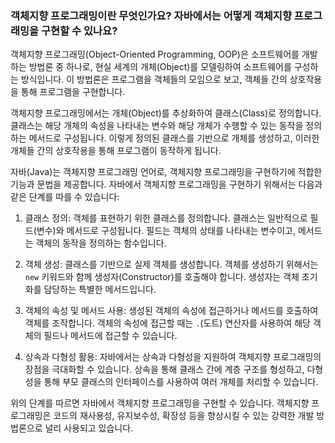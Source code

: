 ### 객체지향 프로그래밍이란 무엇인가요? 자바에서는 어떻게 객체지향 프로그래밍을 구현할 수 있나요?

객체지향 프로그래밍(Object-Oriented Programming, OOP)은 소프트웨어를 개발하는 방법론 중 하나로, 현실 세계의 개체(Object)를 모델링하여 소프트웨어를 구성하는 방식입니다. 이 방법론은 프로그램을 객체들의 모임으로 보고, 객체들 간의 상호작용을 통해 프로그램을 구현합니다.

객체지향 프로그래밍에서는 개체(Object)를 추상화하여 클래스(Class)로 정의합니다. 클래스는 해당 개체의 속성을 나타내는 변수와 해당 개체가 수행할 수 있는 동작을 정의하는 메서드로 구성됩니다. 이렇게 정의된 클래스를 기반으로 개체를 생성하고, 이러한 개체들 간의 상호작용을 통해 프로그램이 동작하게 됩니다. 

자바(Java)는 객체지향 프로그래밍 언어로, 객체지향 프로그래밍을 구현하기에 적합한 기능과 문법을 제공합니다. 자바에서 객체지향 프로그래밍을 구현하기 위해서는 다음과 같은 단계를 따를 수 있습니다:

1. 클래스 정의: 객체를 표현하기 위한 클래스를 정의합니다. 클래스는 일반적으로 필드(변수)와 메서드로 구성됩니다. 필드는 객체의 상태를 나타내는 변수이고, 메서드는 객체의 동작을 정의하는 함수입니다.

2. 객체 생성: 클래스를 기반으로 실제 객체를 생성합니다. 객체를 생성하기 위해서는 `new` 키워드와 함께 생성자(Constructor)를 호출해야 합니다. 생성자는 객체 초기화를 담당하는 특별한 메서드입니다.

3. 객체의 속성 및 메서드 사용: 생성된 객체의 속성에 접근하거나 메서드를 호출하여 객체를 조작합니다. 객체의 속성에 접근할 때는 `.`(도트) 연산자를 사용하여 해당 객체의 필드나 메서드에 접근할 수 있습니다.

4. 상속과 다형성 활용: 자바에서는 상속과 다형성을 지원하여 객체지향 프로그래밍의 장점을 극대화할 수 있습니다. 상속을 통해 클래스 간에 계층 구조를 형성하고, 다형성을 통해 부모 클래스의 인터페이스를 사용하여 여러 개체를 처리할 수 있습니다.

위의 단계를 따르면 자바에서 객체지향 프로그래밍을 구현할 수 있습니다. 객체지향 프로그래밍은 코드의 재사용성, 유지보수성, 확장성 등을 향상시킬 수 있는 강력한 개발 방법론으로 널리 사용되고 있습니다.
